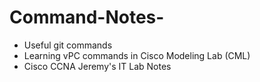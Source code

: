 # Command-Notes-
* Useful git commands
* Learning vPC commands in Cisco Modeling Lab (CML)
* Cisco CCNA Jeremy's IT Lab Notes 
